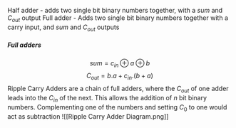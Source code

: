 Half adder - adds two single bit binary numbers together, with a $sum$ and $C_{out}$ output
Full adder - Adds two single bit binary numbers together with a carry input, and $sum$ and $C_{out}$ outputs

##### Full adders
$$sum=c_{in}\oplus a\oplus b$$
$$
C_{out}=b.a+c_{in}.(b+a)
$$
Ripple Carry Adders are a chain of full adders, where the $C_{out}$ of one adder leads into the $C_{in}$ of the next. This allows the addition of $n$ bit binary numbers.
Complementing one of the numbers and setting $C_0$ to one would act as subtraction
![[Ripple Carry Adder Diagram.png]]